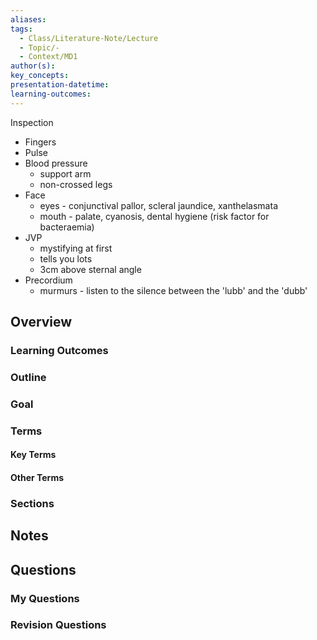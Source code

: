 ```yaml
---
aliases: 
tags:
  - Class/Literature-Note/Lecture
  - Topic/-
  - Context/MD1
author(s): 
key_concepts: 
presentation-datetime: 
learning-outcomes:
---
```

Inspection
- Fingers
- Pulse
- Blood pressure
	- support arm
	- non-crossed legs
- Face
	- eyes - conjunctival pallor, scleral jaundice, xanthelasmata
	- mouth - palate, cyanosis, dental hygiene (risk factor for bacteraemia)
- JVP
	- mystifying at first
	- tells you lots
	- 3cm above sternal angle
- Precordium
	- murmurs - listen to the silence between the 'lubb' and the 'dubb'
## Overview
### Learning Outcomes

### Outline

### Goal

### Terms
#### Key Terms

#### Other Terms

### Sections


## Notes


## Questions

### My Questions
### Revision Questions




